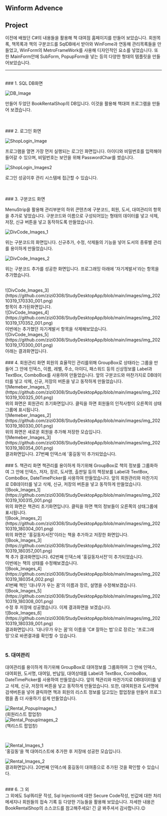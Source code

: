 ## Winform Advence

## Project
이전에 배웠던 C#의 내용들을 활용해 책 대여점 홈페이지를 만들어 보았습니다. 회원목록, 책목록과 책의 구분코드를 SqlDB에서 받아와 WinFome과 연동해 관리목록들을 만들었고, 
WinForm의 MetroFrameWork를 사용해 디자인적인 요소를 넣었습니다. 또한 MainForm안에 SubForm, PopupForm을 넣는 등의 다양한 형태의 템플릿을 만들어보았습니다.


-----------
<br/>
### 1. SQL DB화면

![DB_Image](https://github.com/zizi0308/StudyDesktopApp/blob/main/images/img_20210319_100324_001.png)

만들어 두었던 BookRentalShop의 DB입니다. 이것을 활용해 책대여 프로그램을 만들어 보겠습니다.

<br/>
<br/>
### 2. 로그인 화면

![ShopLogin_Image](https://github.com/zizi0308/StudyDesktopApp/blob/main/images/img_20210319_100344_001.png)

프로그램을 열면 가장 먼저 실행되는 로그인 화면입니다. 아이디와 비밀번호를 입력해야 들어갈 수 있으며, 비밀번호는 보안을 위해 PasswordChar를 썼습니다.

![ShopLogin_Images2](https://github.com/zizi0308/StudyDesktopApp/blob/main/images/img_20210319_170322_001.png)

로그인 성공이후 관리 시스템에 접근할 수 있습니다.

<br/>
<br/>
### 3. 구분코드 화면

MenuStrip을 활용해 관리부분의 하위 콘텐츠에 구분코드, 회원, 도서, 대여관리의 항목을 추가로 넣었습니다. 구분코드와 이름으로 구성되어있는 형태의 데이터를 넣고 삭제, 저장, 신규 버튼을 넣고 동작하도록 만들었습니다. 


![DivCode_Images_1](https://github.com/zizi0308/StudyDesktopApp/blob/main/images/img_20210319_170324_001.png)

위는 구분코드의 화면입니다. 신규추가, 수정, 삭제들의 기능을 넣어 도서의 종류별 관리를 용이하게 만들었습니다.



![DivCode_Images_2](https://github.com/zizi0308/StudyDesktopApp/blob/main/images/img_20210319_170327_001.png)

위는 구분코드 추가를 성공한 화면입니다. 프로그래밍 아래에 '자기계발서'라는 항목을 추가했습니다.


<br/>
![DivCode_Images_3](https://github.com/zizi0308/StudyDesktopApp/blob/main/images/img_20210319_170330_001.png)
<br/>
항목이 추가된화면입니다.


 <br/>
![DivCode_Images_4](https://github.com/zizi0308/StudyDesktopApp/blob/main/images/img_20210319_170352_001.png)
<br/>
이번에는 추가했던 자기계발서 항목을 삭제해보았습니다.


<br/>
![DivCode_Images_5](https://github.com/zizi0308/StudyDesktopApp/blob/main/images/img_20210319_170300_001.png)
<br/>
아래는 결과화면입니다.


<br/>
<br/>
### 4. 회원관리 화면
회원의 효율적인 관리를위해 GroupBox로 상태라는 그룹을 만들어 그 안에 인덱스, 이름, 레벨, 주소, 아이디, 패스워드 등의 신상정보를 Label과 TextBox, ComboBox를 사용하여 만들었습니다.
앞의 구분코드와 마찬가지로 DB데이터를 넣고 삭제, 신규, 저장의 버튼을 넣고 동작하게 만들었습니다.

<br/>
![Memeber_Images_1](https://github.com/zizi0308/StudyDesktopApp/blob/main/images/img_20210319_100325_001.png)
<br/>
위의 화면은 회원관리 초기화면입니다. 클릭을 하면 회원들의 인적사항이 오른쪽의 상태그룹에 표시됩니다.


<br/>
![Memeber_Images_2](https://github.com/zizi0308/StudyDesktopApp/blob/main/images/img_20210319_180330_001.png)
<br/>
위의 화면은 새로운 회원을 추가해 저장한 모습입니다.


<br/>
![Memeber_Images_3](https://github.com/zizi0308/StudyDesktopApp/blob/main/images/img_20210319_180354_001.png)
<br/>
결과화면입니다. 27번째 인덱스에 '홍길동'이 추가되었습니다.

<br/>
<br/>
### 5. 책관리 화면
책관리를 용이하게 하기위해 GroupBox로 책의 정보를 그룹화하여 그 안에 인덱스, 저자, 장르, 도서명, 출판일 등의 책정보를 Label과 TextBox, ComboBox, DateTimePicker를 사용하여 만들었습니다.
앞의 회원관리와 마찬가지로 DB데이터를 넣고 삭제, 신규, 저장의 버튼을 넣고 동작하게 만들었습니다.


<br/>
![Book_Images_1](https://github.com/zizi0308/StudyDesktopApp/blob/main/images/img_20210319_100315_001.png)
<br/>
위의 화면은 책관리 초기화면입니다. 클릭을 하면 책의 정보들이 오른쪽의 상태그룹에 표시됩니다.


<br/>
![Book_Images_2](https://github.com/zizi0308/StudyDesktopApp/blob/main/images/img_20210319_180304_001.png)
<br/>
위의 화면은 '홍길동자서전'이라는 책을 추가하고 저장한 화면입니다.


<br/>
![Book_Images_3](https://github.com/zizi0308/StudyDesktopApp/blob/main/images/img_20210319_180357_001.png)
<br/>
책 추가 결과화면입니다. 62번째 인덱스에 '홍길동자서전'이 추가되었습니다.

<br/>
이번에는 책의 상태를 수정해보겠습니다.
<br/>
![Book_Images_4](https://github.com/zizi0308/StudyDesktopApp/blob/main/images/img_20210319_180354_002.png)
<br/>
41번째 책인 '대나무가 우는 꿈'의 이름과 장르, 설명을 수정해보겠습니다.

<br/>
![Book_Images_5](https://github.com/zizi0308/StudyDesktopApp/blob/main/images/img_20210319_180308_001.png)
<br/>
수정 후 저장에 성공했습니다. 이제 결과화면을 보겠습니다.

<br/>
![Book_Images_6](https://github.com/zizi0308/StudyDesktopApp/blob/main/images/img_20210319_180339_001.png)
<br/>
결과화면입니다. '대나무가 우는 꿈'의 이름을 'C# 잘하는 법'으로 장르는 '프로그래밍'으로 바뀐결과를 확인할 수 있습니다.

<br/>
<br/>

### 5. 대여관리
대여관리를 용이하게 하기위해 GroupBox로 대여정보를 그룹화하여 그 안에 인덱스, 대여회원, 도서명, 대여일, 반납일, 대여상태를 Label과 TextBox, ComboBox, DateTimePicker를 사용하여 만들었습니다. 앞의 책관리와 마찬가지로 DB데이터를 넣고 삭제, 신규, 저장의 버튼을 넣고 동작하게 만들었습니다. 또한, 대여회원과 도서명에 검색버튼을 넣어 클릭하면 책과 회원의 리스트 정보를 담고있는 팝업창을 만들어 프로그램을 좀 더 사용하기 쉽게 만들었습니다. 
<br/>

![Rental_PopupImages_1](https://github.com/zizi0308/StudyDesktopApp/blob/main/images/img_20210319_180300_001.png)
<br/>
(회원리스트 팝업창)
<br/>
![Rental_PopupImages_2](https://github.com/zizi0308/StudyDesktopApp/blob/main/images/img_20210319_180357_002.png)
<br/>
(책리스트 팝업창)

<br/>

![Rental_Images_1](https://github.com/zizi0308/StudyDesktopApp/blob/main/images/img_20210319_180348_001.png)
<br/>
'홍길동'을 책 대여리스트에 추가한 후 저장에 성공한 모습입니다.
<br/>

![Rental_Images_2](https://github.com/zizi0308/StudyDesktopApp/blob/main/images/img_20210319_180328_001.png)
<br/>
결과화면입니다. 20번째 인덱스에 홍길동이 대여중으로 추가된 것을 확인할 수 있습니다.
<br/>

<br/>
### 6. 그 외
<br/>
그 외에도 Sql쿼리문 작성, Sql Injection에 대한 Secure Code작성, 빈값에 대한 처리 메세지나 회원들의 접속 기록 등 다양한 기능들을 활용해 보았습니다. 자세한 내용은 BookRentalShop의 소스코드를 참고해주세요! 긴 글 봐주셔서 감사합니다.😉
















